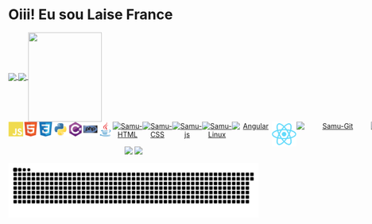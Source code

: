 <h1> Oiii! Eu sou Laise France </h1>
  <a href="https://github.com/LaiFrance">
  <img height="170em"   align="center" src="https://github-readme-stats.vercel.app/api?username=LaiFrance&show_icons=true&theme=react&include_all_commits=true&count_private=true"/>
  <img height="170em"  align="center" src="https://github-readme-stats.vercel.app/api/top-langs/?username=LaiFrance&layout=compact&langs_count=7&theme=react" />
<img align="center" width="148" height="180" src="https://media1.tenor.com/images/68e8337fb4eb7e40645d832c64762a8b/tenor.gif?itemid=19443613">
<div  align="center"> 
  <div style="display:flex"><br>
  <img align="center" alt="Rafa-Js" height="30" width="40" src="https://raw.githubusercontent.com/devicons/devicon/master/icons/javascript/javascript-plain.svg">
  <img align="center" alt="HTML" height="30" width="40" src="https://raw.githubusercontent.com/devicons/devicon/master/icons/html5/html5-original.svg">
  <img align="center" alt="CSS" height="30" width="40" src="https://raw.githubusercontent.com/devicons/devicon/master/icons/css3/css3-original.svg">
  <img align="center" alt="Python" height="30" width="40" src="https://raw.githubusercontent.com/devicons/devicon/master/icons/python/python-original.svg">
  <img align="center" alt="Csharp" height="30" width="40" src="https://raw.githubusercontent.com/devicons/devicon/master/icons/csharp/csharp-original.svg">
  <img align="center" alt="PHP" height="30" width="40" src="https://raw.githubusercontent.com/devicons/devicon/master/icons/php/php-original.svg">
  <img align="center" alt="java" height="30" width="40" src="https://raw.githubusercontent.com/devicons/devicon/master/icons/java/java-original.svg">
 <div style="display: flex"><br>
  <img align="center" alt="Samu-HTML" height="50" width="60" src="https://user-images.githubusercontent.com/93998809/150248478-3364c523-94a7-4582-bafd-77b35d298cf2.gif">
  <img align="center" alt="Samu-CSS" height="50" width="60" src="https://user-images.githubusercontent.com/93998809/150248634-fe0cd48d-ff05-4a38-9798-c5544ddd9729.gif">
  <img align="center" alt="Samu-js" height="50" width="60" src="https://user-images.githubusercontent.com/93998809/150248836-8cf649e4-d3a9-48ea-807a-c85c2419f967.gif">
  <img align="center" alt="Samu-Linux" height="50" width="60" src="https://user-images.githubusercontent.com/93998809/149452173-ef3423e3-8352-472e-af44-a2402759204f.png">
    <img align="center" alt="Angular" height="50" width="80" src="https://www.aceinfoway.com/blog/wp-content/uploads/2020/12/Migration-from-AngularJS-to-Angular.gif">
  <img align="center" alt="Samu-React" height="50" width="60" src="https://raw.githubusercontent.com/devicons/devicon/master/icons/react/react-original.svg">
  <img align="center" alt="Samu-Git" height="50" width="150" src="https://user-images.githubusercontent.com/93998809/150248649-9d3d77b9-e93b-4be2-ba6a-4884a37979cf.gif">
  <img align="center" alt="Samu-Git-Hub" height="50" width="60" src="https://user-images.githubusercontent.com/93998809/150248731-9534ea22-fd61-44b9-b8c9-adc7690c6cec.gif">
</div>
    
</div>
  <a href="https://www.instagram.com/lai_fran/" target="_blank"><img src="https://img.shields.io/badge/-Instagram-%23E4405F?style=for-the-badge&logo=instagram&logoColor=white" target="_blank"></a>
  <a href="https://www.linkedin.com/in/laise-france-74428712a/" target="_blank"><img src="https://img.shields.io/badge/-LinkedIn-%230077B5?style=for-the-badge&logo=linkedin&logoColor=white" target="_blank"></a> 
 
  ![Snake animation](https://github.com/LaiFrance/LaiFrance/blob/output/github-contribution-grid-snake.svg)
 
</div>
 

